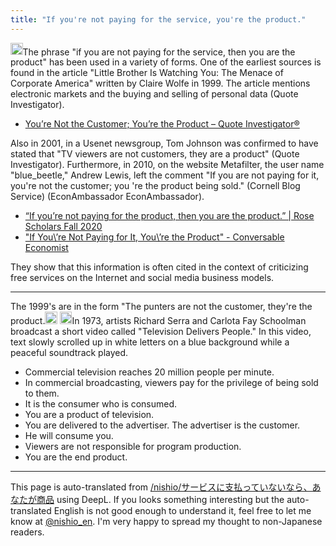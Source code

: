 ```yaml
---
title: "If you're not paying for the service, you're the product."
---
```


<img src='https://scrapbox.io/api/pages/nishio-en/gpt/icon' alt='gpt.icon' height="19.5"/>The phrase "if you are not paying for the service, then you are the product" has been used in a variety of forms. One of the earliest sources is found in the article "Little Brother Is Watching You: The Menace of Corporate America" written by Claire Wolfe in 1999. The article mentions electronic markets and the buying and selling of personal data (Quote Investigator).
- [You’re Not the Customer; You’re the Product – Quote Investigator®](https://quoteinvestigator.com/2017/07/16/product/)

Also in 2001, in a Usenet newsgroup, Tom Johnson was confirmed to have stated that "TV viewers are not customers, they are a product" (Quote Investigator). Furthermore, in 2010, on the website Metafilter, the user name "blue_beetle," Andrew Lewis, left the comment "If you are not paying for it, you're not the customer; you 're the product being sold." (Cornell Blog Service) (EconAmbassador EconAmbassador).
- [“If you’re not paying for the product, then you are the product.” | Rose Scholars Fall 2020](https://blogs.cornell.edu/rosescholarsfall2020/2020/12/18/if-youre-not-paying-for-the-product-then-you-are-the-product/)
- ["If You\’re Not Paying for It, You\’re the Product" - Conversable Economist](https://conversableeconomist.com/2018/01/02/if-youre-not-paying-for-it-youre-the-product/)

They show that this information is often cited in the context of criticizing free services on the Internet and social media business models.

---
The 1999's are in the form "The punters are not the customer, they're the product.<img src='https://scrapbox.io/api/pages/nishio-en/nishio/icon' alt='nishio.icon' height="19.5"/>
<img src='https://scrapbox.io/api/pages/nishio-en/gpt/icon' alt='gpt.icon' height="19.5"/>In 1973, artists Richard Serra and Carlota Fay Schoolman broadcast a short video called "Television Delivers People." In this video, text slowly scrolled up in white letters on a blue background while a peaceful soundtrack played.
- Commercial television reaches 20 million people per minute.
- In commercial broadcasting, viewers pay for the privilege of being sold to them.
- It is the consumer who is consumed.
- You are a product of television.
- You are delivered to the advertiser. The advertiser is the customer.
- He will consume you.
- Viewers are not responsible for program production.
- You are the end product.

---
This page is auto-translated from [/nishio/サービスに支払っていないなら、あなたが商品](https://scrapbox.io/nishio/サービスに支払っていないなら、あなたが商品) using DeepL. If you looks something interesting but the auto-translated English is not good enough to understand it, feel free to let me know at [@nishio_en](https://twitter.com/nishio_en). I'm very happy to spread my thought to non-Japanese readers.